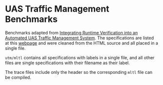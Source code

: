 # UAS Traffic Management Benchmarks

Benchmarks adapted from [Integrating Runtime Verification into an Automated UAS Traffic Management System](https://research.temporallogic.org/papers/CHHJR20.pdf). The specifications are listed at this [webpage](https://temporallogic.org/research/DETECT2020/results.html) and were cleaned from the HTML source and all placed in a single file.

`utm/mltl` contains all specifications with labels in a single file, and all other files are single specifications with their filename as their label.

The trace files include only the header so the corresponding `mltl` file can be compiled.